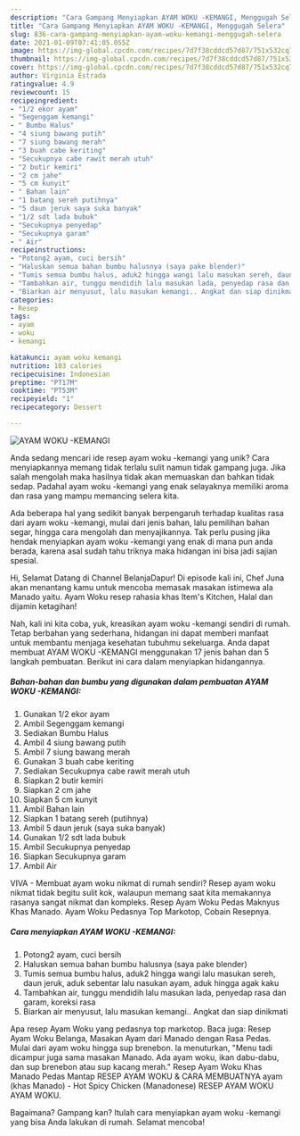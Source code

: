 ```yaml
---
description: "Cara Gampang Menyiapkan AYAM WOKU -KEMANGI, Menggugah Selera"
title: "Cara Gampang Menyiapkan AYAM WOKU -KEMANGI, Menggugah Selera"
slug: 836-cara-gampang-menyiapkan-ayam-woku-kemangi-menggugah-selera
date: 2021-01-09T07:41:05.055Z
image: https://img-global.cpcdn.com/recipes/7d7f38cddcd57d87/751x532cq70/ayam-woku-kemangi-foto-resep-utama.jpg
thumbnail: https://img-global.cpcdn.com/recipes/7d7f38cddcd57d87/751x532cq70/ayam-woku-kemangi-foto-resep-utama.jpg
cover: https://img-global.cpcdn.com/recipes/7d7f38cddcd57d87/751x532cq70/ayam-woku-kemangi-foto-resep-utama.jpg
author: Virginia Estrada
ratingvalue: 4.9
reviewcount: 15
recipeingredient:
- "1/2 ekor ayam"
- "Segenggam kemangi"
- " Bumbu Halus"
- "4 siung bawang putih"
- "7 siung bawang merah"
- "3 buah cabe keriting"
- "Secukupnya cabe rawit merah utuh"
- "2 butir kemiri"
- "2 cm jahe"
- "5 cm kunyit"
- " Bahan lain"
- "1 batang sereh putihnya"
- "5 daun jeruk saya suka banyak"
- "1/2 sdt lada bubuk"
- "Secukupnya penyedap"
- "Secukupnya garam"
- " Air"
recipeinstructions:
- "Potong2 ayam, cuci bersih"
- "Haluskan semua bahan bumbu halusnya (saya pake blender)"
- "Tumis semua bumbu halus, aduk2 hingga wangi lalu masukan sereh, daun jeruk, aduk sebentar lalu nasukan ayam, aduk hingga agak kaku"
- "Tambahkan air, tunggu mendidih lalu masukan lada, penyedap rasa dan garam, koreksi rasa"
- "Biarkan air menyusut, lalu masukan kemangi.. Angkat dan siap dinikmati"
categories:
- Resep
tags:
- ayam
- woku
- kemangi

katakunci: ayam woku kemangi 
nutrition: 103 calories
recipecuisine: Indonesian
preptime: "PT17M"
cooktime: "PT53M"
recipeyield: "1"
recipecategory: Dessert

---
```



![AYAM WOKU -KEMANGI](https://img-global.cpcdn.com/recipes/7d7f38cddcd57d87/751x532cq70/ayam-woku-kemangi-foto-resep-utama.jpg)

Anda sedang mencari ide resep ayam woku -kemangi yang unik? Cara menyiapkannya memang tidak terlalu sulit namun tidak gampang juga. Jika salah mengolah maka hasilnya tidak akan memuaskan dan bahkan tidak sedap. Padahal ayam woku -kemangi yang enak selayaknya memiliki aroma dan rasa yang mampu memancing selera kita.

Ada beberapa hal yang sedikit banyak berpengaruh terhadap kualitas rasa dari ayam woku -kemangi, mulai dari jenis bahan, lalu pemilihan bahan segar, hingga cara mengolah dan menyajikannya. Tak perlu pusing jika hendak menyiapkan ayam woku -kemangi yang enak di mana pun anda berada, karena asal sudah tahu triknya maka hidangan ini bisa jadi sajian spesial.

Hi, Selamat Datang di Channel BelanjaDapur! Di episode kali ini, Chef Juna akan menantang kamu untuk mencoba memasak masakan istimewa ala Manado yaitu. Ayam Woku resep rahasia khas Item&#39;s Kitchen, Halal dan dijamin ketagihan!


Nah, kali ini kita coba, yuk, kreasikan ayam woku -kemangi sendiri di rumah. Tetap berbahan yang sederhana, hidangan ini dapat memberi manfaat untuk membantu menjaga kesehatan tubuhmu sekeluarga. Anda dapat membuat AYAM WOKU -KEMANGI menggunakan 17 jenis bahan dan 5 langkah pembuatan. Berikut ini cara dalam menyiapkan hidangannya.

<!--inarticleads1-->

##### Bahan-bahan dan bumbu yang digunakan dalam pembuatan AYAM WOKU -KEMANGI:

1. Gunakan 1/2 ekor ayam
1. Ambil Segenggam kemangi
1. Sediakan  Bumbu Halus
1. Ambil 4 siung bawang putih
1. Ambil 7 siung bawang merah
1. Gunakan 3 buah cabe keriting
1. Sediakan Secukupnya cabe rawit merah utuh
1. Siapkan 2 butir kemiri
1. Siapkan 2 cm jahe
1. Siapkan 5 cm kunyit
1. Ambil  Bahan lain
1. Siapkan 1 batang sereh (putihnya)
1. Ambil 5 daun jeruk (saya suka banyak)
1. Gunakan 1/2 sdt lada bubuk
1. Ambil Secukupnya penyedap
1. Siapkan Secukupnya garam
1. Ambil  Air


VIVA - Membuat ayam woku nikmat di rumah sendiri? Resep ayam woku nikmat tidak begitu sulit kok, walaupun memang saat kita memakannya rasanya sangat nikmat dan kompleks. Resep Ayam Woku Pedas Maknyus Khas Manado. Ayam Woku Pedasnya Top Markotop, Cobain Resepnya. 

<!--inarticleads2-->

##### Cara menyiapkan AYAM WOKU -KEMANGI:

1. Potong2 ayam, cuci bersih
1. Haluskan semua bahan bumbu halusnya (saya pake blender)
1. Tumis semua bumbu halus, aduk2 hingga wangi lalu masukan sereh, daun jeruk, aduk sebentar lalu nasukan ayam, aduk hingga agak kaku
1. Tambahkan air, tunggu mendidih lalu masukan lada, penyedap rasa dan garam, koreksi rasa
1. Biarkan air menyusut, lalu masukan kemangi.. Angkat dan siap dinikmati


Apa resep Ayam Woku yang pedasnya top markotop. Baca juga: Resep Ayam Woku Belanga, Masakan Ayam dari Manado dengan Rasa Pedas. Mulai dari ayam woku hingga sup brenebon. Ia menuturkan, &#34;Menu tadi dicampur juga sama masakan Manado. Ada ayam woku, ikan dabu-dabu, dan sup brenebon atau sup kacang merah.&#34; Resep Ayam Woku Khas Manado Pedas Mantap RESEP AYAM WOKU &amp; CARA MEMBUATNYA ayam (khas Manado) - Hot Spicy Chicken (Manadonese) RESEP AYAM WOKU AYAM WOKU. 

Bagaimana? Gampang kan? Itulah cara menyiapkan ayam woku -kemangi yang bisa Anda lakukan di rumah. Selamat mencoba!
